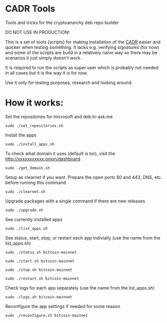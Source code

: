 # CADR Tools
Tools and tricks for the cryptoanarchy deb repo builder

DO NOT USE IN PRODUCTION!

This is a set of tools (scripts) for making installation of the [CADR](https://github.com/debian-cryptoanarchy/cryptoanarchy-deb-repo-builder) easier and quicker when testing something. It lacks e.g. verifying signatures (for now) and some of the scripts are build in a relatively naive way so there may be scenarios it just simply doesn't work.

It is required to run the scripts as super user which is probably not needed in all cases but it is the way it is for now.

Use it only for testing purposes, research and looking around.

# How it works:

Set the repositories for microsoft and deb.ln-ask.me

`sudo ./set_repositories.sh`

Install the apps

`sudo ./install_apps.sh`

To check what domain it uses (default is tor), visit the http://xxxxxxxxxxx.onion/dashboard

`sudo ./get_domain.sh`

Setup as clearnet if you want. Prepare the open ports 80 and 443, DNS, etc. before running this command

`sudo ./clearnet.sh`

Upgrade packages with a single command if there are new releases

`sudo ./upgrade.sh`

See currently installed apps

`sudo ./list_apps.sh`

See status, start, stop, or restart each app indivially (use the name from the list_apps.sh)

`sudo ./status.sh bitcoin-mainnet`

`sudo ./start.sh bitcoin-mainnet`

`sudo ./stop.sh bitcoin-mainnet`

`sudo ./restart.sh bitcoin-mainnet`

Check logs for each app separately (use the name from the list_apps.sh)

`sudo ./logs.sh bitcoin-mainnet`

Reconfigure the app settings if needed for some reason

`sudo ./reconfigure.sh bitcoin-mainnet`







